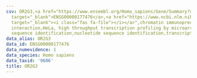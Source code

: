 ```yaml
---
csv: OR2G3,<a href="https://www.ensembl.org/Homo_sapiens/Gene/Summary?db=core;g=ENSG00000177476"
  target="_blank">ENSG00000177476</a>,<a href="https://www.ncbi.nlm.nih.gov/pubmed/17216044"
  target="_blank"><i class="fas fa-file"></i></a>",chromatin immunoprecipitation assay,direct
  interaction,HeLa, high throughput transcription profiling by microarray,nucleotide
  sequence identification,nucleotide sequence identification,transcriptional regulation,
data_alias: OR2G3
data_id: ENSG00000177476
data_numevidence: 1
data_species: Homo sapiens
data_taxid: '9606'
title: OR2G3
---
```

